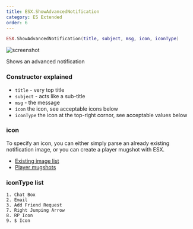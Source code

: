 ```yaml
---
title: ESX.ShowAdvancedNotification
category: ES Extended
order: 6
---
```


```lua
ESX.ShowAdvancedNotification(title, subject, msg, icon, iconType)
```

![screenshot](https://i.imgur.com/bX1oxrF.jpg)

Shows an advanced notification

### Constructor explained
- `title` - very top title
- `subject` - acts like a sub-title
- `msg` - the message
- `icon` the icon, see acceptable icons below
- `iconType` the icon at the top-right cornor, see acceptable values below

### icon
To specify an icon, you can either simply parse an already existing notification image, or you can create a player mugshot with ESX.
- [Existing image list](https://wiki.gtanet.work/index.php?title=Notification_Pictures)
- [Player mugshots](../esx.game.getpedmugshot)

### iconType list
```
1. Chat Box
2. Email
3. Add Friend Request
7. Right Jumping Arrow
8. RP Icon
9. $ Icon
```
